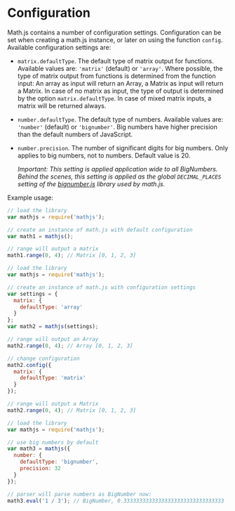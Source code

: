 # Configuration

Math.js contains a number of configuration settings. Configuration can be set
when creating a math.js instance, or later on using the function `config`.
Available configuration settings are:

- `matrix.defaultType`. The default type of matrix output for functions.
  Available values are: `'matrix'` (default) or `'array'`.
  Where possible, the type of matrix output from functions is determined from
  the function input: An array as input will return an Array, a Matrix as input
  will return a Matrix. In case of no matrix as input, the type of output is
  determined by the option `matrix.defaultType`. In case of mixed matrix
  inputs, a matrix will be returned always.

- `number.defaultType`. The default type of numbers. Available values are:
  `'number'` (default) or `'bignumber'`. Big numbers have higher precision
  than the default numbers of JavaScript.

- `number.precision`. The number of significant digits for big numbers.
  Only applies to big numbers, not to numbers. Default value is 20.

  *Important: This setting is applied application wide to all BigNumbers.
  Behind the scenes, this setting is applied as the global `DECIMAL_PLACES`
  setting of the [bignumber.js](https://github.com/MikeMcl/bignumber.js)
  library used by math.js.*

Example usage:

```js
// load the library
var mathjs = require('mathjs');

// create an instance of math.js with default configuration
var math1 = mathjs();

// range will output a matrix
math1.range(0, 4); // Matrix [0, 1, 2, 3]
```

```js
// load the library
var mathjs = require('mathjs');

// create an instance of math.js with configuration settings
var settings = {
  matrix: {
    defaultType: 'array'
  }
};
var math2 = mathjs(settings);

// range will output an Array
math2.range(0, 4); // Array [0, 1, 2, 3]

// change configuration
math2.config({
  matrix: {
    defaultType: 'matrix'
  }
});

// range will output a Matrix
math2.range(0, 4); // Matrix [0, 1, 2, 3]
```

```js
// load the library
var mathjs = require('mathjs');

// use big numbers by default
var math3 = mathjs({
  number: {
    defaultType: 'bignumber',
    precision: 32
  }
});

// parser will parse numbers as BigNumber now:
math3.eval('1 / 3'); // BigNumber, 0.33333333333333333333333333333333
```
